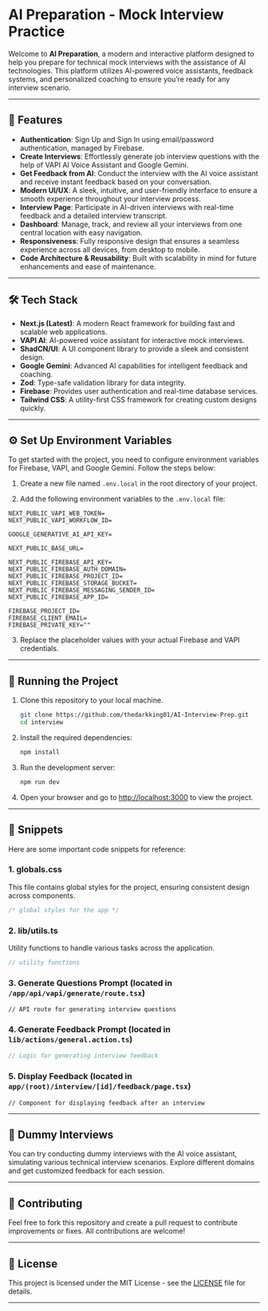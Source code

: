 # AI Preparation - Mock Interview Practice

Welcome to **AI Preparation**, a modern and interactive platform designed to help you prepare for technical mock interviews with the assistance of AI technologies. This platform utilizes AI-powered voice assistants, feedback systems, and personalized coaching to ensure you’re ready for any interview scenario.

---

## 🔋 Features

- **Authentication**: Sign Up and Sign In using email/password authentication, managed by Firebase.
- **Create Interviews**: Effortlessly generate job interview questions with the help of VAPI AI Voice Assistant and Google Gemini.
- **Get Feedback from AI**: Conduct the interview with the AI voice assistant and receive instant feedback based on your conversation.
- **Modern UI/UX**: A sleek, intuitive, and user-friendly interface to ensure a smooth experience throughout your interview process.
- **Interview Page**: Participate in AI-driven interviews with real-time feedback and a detailed interview transcript.
- **Dashboard**: Manage, track, and review all your interviews from one central location with easy navigation.
- **Responsiveness**: Fully responsive design that ensures a seamless experience across all devices, from desktop to mobile.
- **Code Architecture & Reusability**: Built with scalability in mind for future enhancements and ease of maintenance.

---

## 🛠️ Tech Stack

- **Next.js (Latest)**: A modern React framework for building fast and scalable web applications.
- **VAPI AI**: AI-powered voice assistant for interactive mock interviews.
- **ShadCN/UI**: A UI component library to provide a sleek and consistent design.
- **Google Gemini**: Advanced AI capabilities for intelligent feedback and coaching.
- **Zod**: Type-safe validation library for data integrity.
- **Firebase**: Provides user authentication and real-time database services.
- **Tailwind CSS**: A utility-first CSS framework for creating custom designs quickly.

---

## ⚙️ Set Up Environment Variables

To get started with the project, you need to configure environment variables for Firebase, VAPI, and Google Gemini. Follow the steps below:

1. Create a new file named `.env.local` in the root directory of your project.

2. Add the following environment variables to the `.env.local` file:

```env
NEXT_PUBLIC_VAPI_WEB_TOKEN=
NEXT_PUBLIC_VAPI_WORKFLOW_ID=

GOOGLE_GENERATIVE_AI_API_KEY=

NEXT_PUBLIC_BASE_URL=

NEXT_PUBLIC_FIREBASE_API_KEY=
NEXT_PUBLIC_FIREBASE_AUTH_DOMAIN=
NEXT_PUBLIC_FIREBASE_PROJECT_ID=
NEXT_PUBLIC_FIREBASE_STORAGE_BUCKET=
NEXT_PUBLIC_FIREBASE_MESSAGING_SENDER_ID=
NEXT_PUBLIC_FIREBASE_APP_ID=

FIREBASE_PROJECT_ID=
FIREBASE_CLIENT_EMAIL=
FIREBASE_PRIVATE_KEY=""
```

3. Replace the placeholder values with your actual Firebase and VAPI credentials.

---

## 🚀 Running the Project

1. Clone this repository to your local machine.
   
   ```bash
   git clone https://github.com/thedarkking01/AI-Interview-Prep.git
   cd interview
   ```

2. Install the required dependencies:

   ```bash
   npm install
   ```

3. Run the development server:

   ```bash
   npm run dev
   ```

4. Open your browser and go to [http://localhost:3000](http://localhost:3000) to view the project.

---

## 📝 Snippets

Here are some important code snippets for reference:

### 1. **globals.css**
This file contains global styles for the project, ensuring consistent design across components.

```css
/* global styles for the app */
```

### 2. **lib/utils.ts**
Utility functions to handle various tasks across the application.

```typescript
// utility functions
```

### 3. **Generate Questions Prompt** (located in `/app/api/vapi/generate/route.tsx`)

```tsx
// API route for generating interview questions
```

### 4. **Generate Feedback Prompt** (located in `lib/actions/general.action.ts`)

```typescript
// Logic for generating interview feedback
```

### 5. **Display Feedback** (located in `app/(root)/interview/[id]/feedback/page.tsx`)

```tsx
// Component for displaying feedback after an interview
```

---

## 🧪 Dummy Interviews

You can try conducting dummy interviews with the AI voice assistant, simulating various technical interview scenarios. Explore different domains and get customized feedback for each session.

---

## 🤝 Contributing

Feel free to fork this repository and create a pull request to contribute improvements or fixes. All contributions are welcome!

---

## 📄 License

This project is licensed under the MIT License - see the [LICENSE](https://github.com/thedarkking01/AI-Interview-Prep/blob/main/LICENSE) file for details.

---